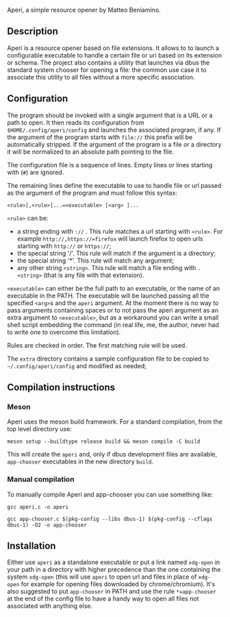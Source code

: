 Aperi, a simple resource opener by Matteo Beniamino.

## Description

Aperi is a resource opener based on file extensions. It allows to to launch a
configurable executable to handle a certain file or uri based on its extension
or schema. The project also contains a utility that launches via dbus the
standard system chooser for opening a file: the common use case it to associate
this utility to all files without a more specific association.

## Configuration

The program should be invoked with a single argument that is a URL or a path to
open. It then reads its configuration from `$HOME/.config/aperi/config` and
launches the associated program, if any. If the argument of the program starts
with `file://` this prefix will be automatically stripped. If the argument of
the program is a file or a directory it will be normalized to an absolute path
pointing to the file.

The configuration file is a sequence of lines. Empty lines or lines starting with (`#`) are ignored.

The remaining lines define the executable to use to handle file or url passed
as the argument of the program and must follow this syntax:

`<rule>[,<rule>]...=<executable> [<arg> ]...`

`<rule>` can be:

 * a string ending with `://` . This rule matches a url starting with `<rule>`.
   For example `http://,https://=firefox` will launch firefox to open urls
   starting with `http://` or `https://`;
 * the special string '/'. This rule will match if the argument is a directory;
 * the special string '\*'. This rule will match any argument;
 * any other string `<string>`. This rule will match a file ending with
   `.<string>` (that is any file with that extension).

`<executable>` can either be the full path to an executable, or the name of an
executable in the PATH. The executable will be launched passing all the specified
`<arg>`s and the `aperi` argument.
At the moment there is no way to pass arguments containing spaces or to not pass
the aperi argument as an extra argument to `<executable>`, but as a workaround
you can write a small shell script embedding the command (in real life, me,
the author, never had to write one to overcome this limitation).

Rules are checked in order. The first matching rule will be used.

The `extra` directory contains a sample configuration file to be copied to
`~/.config/aperi/config` and modified as needed;

## Compilation instructions

### Meson

Aperi uses the meson build framework. For a standard compilation, from the top
level directory use:

`meson setup --buildtype release build && meson compile -C build`

This will create the `aperi` and, only if dbus development files are available,
`app-chooser` executables in the new directory `build`.

### Manual compilation

To manually compile Aperi and app-chooser you can use something like:

`gcc aperi.c -o aperi`

`gcc app-chooser.c $(pkg-config --libs dbus-1) $(pkg-config --cflags dbus-1) -O2 -o app-chooser`

## Installation

Either use `aperi` as a standalone executable or put a link named `xdg-open` in
your path in a directory with higher precedence than the one containing the
system `xdg-open` (this will use `aperi` to open url and files in place of
`xdg-open` for example for opening files downloaded by chrome/chromium). It's
also suggested to put `app-chooser` in PATH and use the rule `*=app-chooser` at the
end of the config file to have a handy way to open all files not associated
with anything else.

